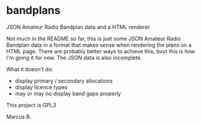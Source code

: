 # bandplans
JSON Amateur Radio Bandplan data and a HTML renderer

Not much in the README so far, this is just some JSON Amateur Radio Bandplan data in a format that makes sense when rendering the plans on a HTML page. There are probably better ways to achieve this, bvut this is how I'm going it for now. The JSON data is also incomplete.

What it doesn't do: 
* display primary / secondary allocations
* display licence types
* may or may no display band gaps properly

This project is GPL3

Marcus B.
